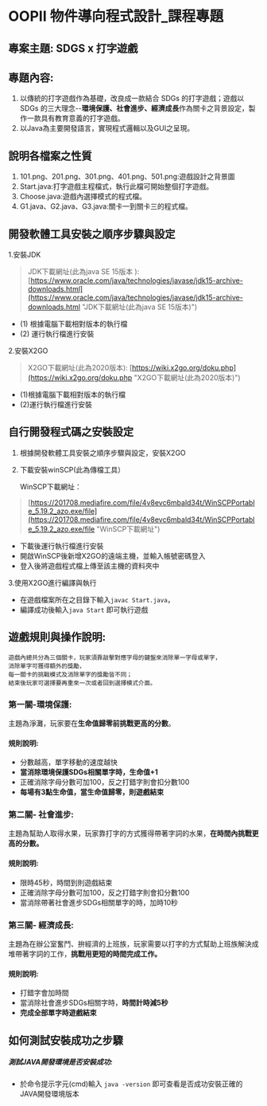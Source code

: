 # OOPII 物件導向程式設計_課程專題  
## 專案主題: SDGS x 打字遊戲  
## 專題內容:  
1.   以傳統的打字遊戲作為基礎，改良成一款結合 SDGs 的打字遊戲；遊戲以 SDGs 的三大理念--**環境保護、社會進步、經濟成長**作為關卡之背景設定，製作一款具有教育意義的打字遊戲。    
2.   以Java為主要開發語言，實現程式邏輯以及GUI之呈現。 

## 說明各檔案之性質
1.    101.png、201.png、301.png、401.png、501.png:遊戲設計之背景圖
2.    Start.java:打字遊戲主程檔式，執行此檔可開始整個打字遊戲。
3.    Choose.java:遊戲內選擇模式的程式檔。
4.    G1.java、G2.java、G3.java:關卡一到關卡三的程式檔。

## 開發軟體工具安裝之順序步驟與設定
1.安裝JDK

> JDK下載網址(此為java SE 15版本 ): 
[https://www.oracle.com/java/technologies/javase/jdk15-archive-downloads.html](https://www.oracle.com/java/technologies/javase/jdk15-archive-downloads.html "JDK下載網址(此為java SE 15版本)")

- (1) 根據電腦下載相對版本的執行檔
- (2) 運行執行檔進行安裝


2.安裝X2GO

>X2GO下載網址(此為2020版本):
[https://wiki.x2go.org/doku.php](https://wiki.x2go.org/doku.php "X2GO下載網址(此為2020版本)")

- (1)根據電腦下載相對版本的執行檔
- (2)運行執行檔進行安裝


## 自行開發程式碼之安裝設定

1. 根據開發軟體工具安裝之順序步驟與設定，安裝X2GO
2.	下載安裝winSCP(此為傳檔工具）

	WinSCP下載網址： 
> [https://201708.mediafire.com/file/4v8evc6mbald34t/WinSCPPortable_5.19.2_azo.exe/file](https://201708.mediafire.com/file/4v8evc6mbald34t/WinSCPPortable_5.19.2_azo.exe/file "WinSCP下載網址")

 - 下載後運行執行檔進行安裝
 - 開啟WinSCP後新增X2GO的遠端主機，並輸入帳號密碼登入
 - 登入後將遊戲程式檔上傳至該主機的資料夾中


3.使用X2GO進行編譯與執行

- 在遊戲檔案所在之目錄下輸入`javac Start.java`，
- 編譯成功後輸入`java Start` 即可執行遊戲


## 遊戲規則與操作說明:

	遊戲內總共分為三個關卡，玩家須靠敲擊對應字母的鍵盤來消除單一字母或單字，
	消除單字可獲得額外的獎勵，
	每一關卡的挑戰模式及消除單字的獎勵皆不同；
	結束後玩家可選擇要再重來一次或者回到選擇模式介面。


### 第一關-環境保護:
主題為淨灘，玩家要在**生命值歸零前挑戰更高的分數**。


#### 規則說明:

- 分數越高，單字移動的速度越快
- **當消除環境保護SDGs相關單字時，生命值+1**
- 正確消除字母分數可加100，反之打錯字則會扣分數100
- **每場有3點生命值，當生命值歸零，則遊戲結束**


### 第二關- 社會進步:
主題為幫助人取得水果，玩家靠打字的方式獲得帶著字詞的水果，**在時間內挑戰更高的分數。**

#### 規則說明:
- 限時45秒，時間到則遊戲結束
- 正確消除字母分數可加100，反之打錯字則會扣分數100
- 當消除帶著社會進步SDGs相關單字的時，加時10秒

### 第三關- 經濟成長:
主題為在辦公室奮鬥、拚經濟的上班族，玩家需要以打字的方式幫助上班族解決成堆帶著字詞的工作，**挑戰用更短的時間完成工作。**
#### 規則說明:
- 打錯字會加時間
- 當消除社會進步SDGs相關字時，**時間計時減5秒**
- **完成全部單字時遊戲結束**

## 如何測試安裝成功之步驟
##### 測試JAVA開發環境是否安裝成功:
- 於命令提示字元(cmd)輸入
    `java -version` 
  即可查看是否成功安裝正確的JAVA開發環境版本








